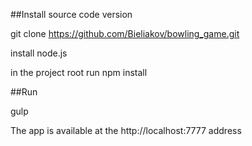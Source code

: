 ﻿##Install source code version

git clone https://github.com/Bieliakov/bowling_game.git

install node.js

in the project root run npm install

##Run

gulp

The app is available at the http://localhost:7777 address
